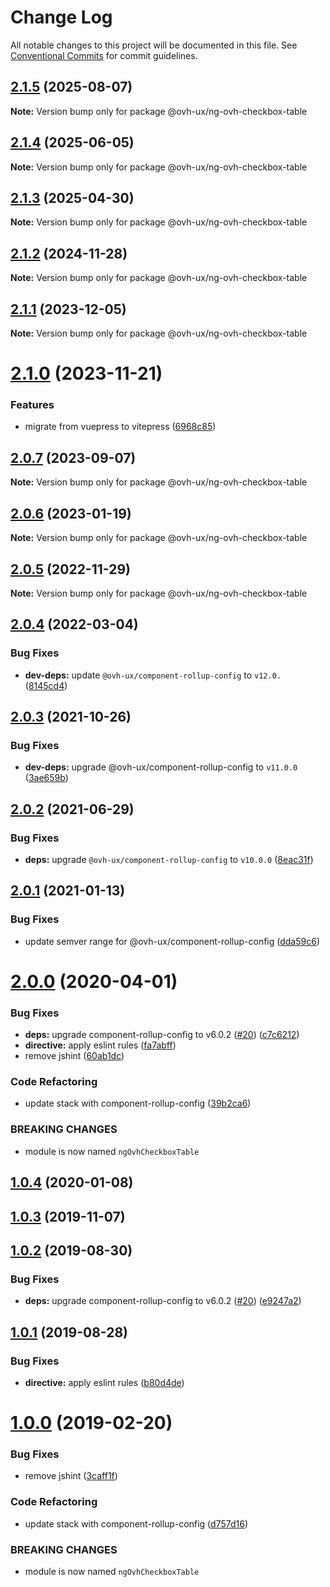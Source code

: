 # Change Log

All notable changes to this project will be documented in this file.
See [Conventional Commits](https://conventionalcommits.org) for commit guidelines.

## [2.1.5](https://github.com/ovh/manager/compare/@ovh-ux/ng-ovh-checkbox-table@2.1.4...@ovh-ux/ng-ovh-checkbox-table@2.1.5) (2025-08-07)

**Note:** Version bump only for package @ovh-ux/ng-ovh-checkbox-table





## [2.1.4](https://github.com/ovh/manager/compare/@ovh-ux/ng-ovh-checkbox-table@2.1.3...@ovh-ux/ng-ovh-checkbox-table@2.1.4) (2025-06-05)

**Note:** Version bump only for package @ovh-ux/ng-ovh-checkbox-table





## [2.1.3](https://github.com/ovh/manager/compare/@ovh-ux/ng-ovh-checkbox-table@2.1.2...@ovh-ux/ng-ovh-checkbox-table@2.1.3) (2025-04-30)

**Note:** Version bump only for package @ovh-ux/ng-ovh-checkbox-table





## [2.1.2](https://github.com/ovh/manager/compare/@ovh-ux/ng-ovh-checkbox-table@2.1.1...@ovh-ux/ng-ovh-checkbox-table@2.1.2) (2024-11-28)

**Note:** Version bump only for package @ovh-ux/ng-ovh-checkbox-table





## [2.1.1](https://github.com/ovh/manager/compare/@ovh-ux/ng-ovh-checkbox-table@2.1.0...@ovh-ux/ng-ovh-checkbox-table@2.1.1) (2023-12-05)

**Note:** Version bump only for package @ovh-ux/ng-ovh-checkbox-table





# [2.1.0](https://github.com/ovh/manager/compare/@ovh-ux/ng-ovh-checkbox-table@2.0.7...@ovh-ux/ng-ovh-checkbox-table@2.1.0) (2023-11-21)


### Features

* migrate from vuepress to vitepress ([6968c85](https://github.com/ovh/manager/commit/6968c85f00e19c41bc240abb37a50e9dacf9c5e5))





## [2.0.7](https://github.com/ovh/manager/compare/@ovh-ux/ng-ovh-checkbox-table@2.0.6...@ovh-ux/ng-ovh-checkbox-table@2.0.7) (2023-09-07)

**Note:** Version bump only for package @ovh-ux/ng-ovh-checkbox-table





## [2.0.6](https://github.com/ovh/manager/compare/@ovh-ux/ng-ovh-checkbox-table@2.0.5...@ovh-ux/ng-ovh-checkbox-table@2.0.6) (2023-01-19)

**Note:** Version bump only for package @ovh-ux/ng-ovh-checkbox-table





## [2.0.5](https://github.com/ovh/manager/compare/@ovh-ux/ng-ovh-checkbox-table@2.0.4...@ovh-ux/ng-ovh-checkbox-table@2.0.5) (2022-11-29)

**Note:** Version bump only for package @ovh-ux/ng-ovh-checkbox-table





## [2.0.4](https://github.com/ovh/manager/compare/@ovh-ux/ng-ovh-checkbox-table@2.0.3...@ovh-ux/ng-ovh-checkbox-table@2.0.4) (2022-03-04)


### Bug Fixes

* **dev-deps:** update `@ovh-ux/component-rollup-config` to `v12.0.` ([8145cd4](https://github.com/ovh/manager/commit/8145cd44a34cec071db4b5267182705625951077))



## [2.0.3](https://github.com/ovh/manager/compare/@ovh-ux/ng-ovh-checkbox-table@2.0.2...@ovh-ux/ng-ovh-checkbox-table@2.0.3) (2021-10-26)


### Bug Fixes

* **dev-deps:** upgrade @ovh-ux/component-rollup-config to `v11.0.0` ([3ae659b](https://github.com/ovh/manager/commit/3ae659bea59244fd5660375b9dac52055cc374b0))



## [2.0.2](https://github.com/ovh/manager/compare/@ovh-ux/ng-ovh-checkbox-table@2.0.1...@ovh-ux/ng-ovh-checkbox-table@2.0.2) (2021-06-29)


### Bug Fixes

* **deps:** upgrade `@ovh-ux/component-rollup-config` to `v10.0.0` ([8eac31f](https://github.com/ovh/manager/commit/8eac31f81e46d1570c131cf55788d6435842ab6d))



## [2.0.1](https://github.com/ovh/manager/compare/@ovh-ux/ng-ovh-checkbox-table@2.0.0...@ovh-ux/ng-ovh-checkbox-table@2.0.1) (2021-01-13)


### Bug Fixes

* update semver range for @ovh-ux/component-rollup-config ([dda59c6](https://github.com/ovh/manager/commit/dda59c6b71cb4ad9ab98f06a0bf995a7eb45a1d9))



# [2.0.0](https://github.com/ovh/manager/compare/@ovh-ux/ng-ovh-checkbox-table@1.0.4...@ovh-ux/ng-ovh-checkbox-table@2.0.0) (2020-04-01)


### Bug Fixes

* **deps:** upgrade component-rollup-config to v6.0.2 ([#20](https://github.com/ovh/manager/issues/20)) ([c7c6212](https://github.com/ovh/manager/commit/c7c62126cb4d566511f9fae423ecc763f8ff6029))
* **directive:** apply eslint rules ([fa7abff](https://github.com/ovh/manager/commit/fa7abffd8cdb7b6bf357e6f9a84624fd5b6b6b7e))
* remove jshint ([60ab1dc](https://github.com/ovh/manager/commit/60ab1dc656c57752c4ed74715fc791f9686bbbdb))


### Code Refactoring

* update stack with component-rollup-config ([39b2ca6](https://github.com/ovh/manager/commit/39b2ca63a775e5c30588cd72d204953acdfc3e8e))


### BREAKING CHANGES

* module is now named `ngOvhCheckboxTable`



## [1.0.4](https://github.com/ovh-ux/ng-ovh-checkbox-table/compare/v1.0.3...v1.0.4) (2020-01-08)



## [1.0.3](https://github.com/ovh-ux/ng-ovh-checkbox-table/compare/v1.0.2...v1.0.3) (2019-11-07)



## [1.0.2](https://github.com/ovh-ux/ng-ovh-checkbox-table/compare/v1.0.1...v1.0.2) (2019-08-30)


### Bug Fixes

* **deps:** upgrade component-rollup-config to v6.0.2 ([#20](https://github.com/ovh-ux/ng-ovh-checkbox-table/issues/20)) ([e9247a2](https://github.com/ovh-ux/ng-ovh-checkbox-table/commit/e9247a2))



## [1.0.1](https://github.com/ovh-ux/ng-ovh-checkbox-table/compare/v1.0.0...v1.0.1) (2019-08-28)


### Bug Fixes

* **directive:** apply eslint rules ([b80d4de](https://github.com/ovh-ux/ng-ovh-checkbox-table/commit/b80d4de))



# [1.0.0](https://github.com/ovh-ux/ng-ovh-checkbox-table/compare/0.1.2...1.0.0) (2019-02-20)


### Bug Fixes

* remove jshint ([3caff1f](https://github.com/ovh-ux/ng-ovh-checkbox-table/commit/3caff1f))


### Code Refactoring

* update stack with component-rollup-config ([d757d16](https://github.com/ovh-ux/ng-ovh-checkbox-table/commit/d757d16))


### BREAKING CHANGES

* module is now named `ngOvhCheckboxTable`
